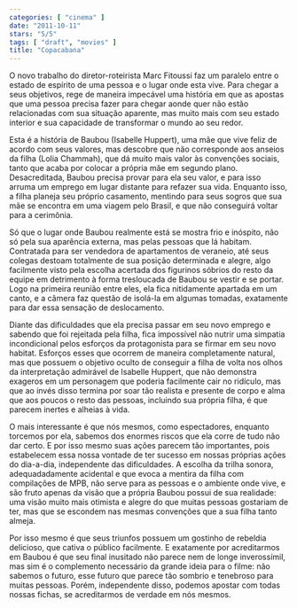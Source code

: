 ```yaml
---
categories: [ "cinema" ]
date: "2011-10-11"
stars: "5/5"
tags: [ "draft", "movies" ]
title: "Copacabana"
---
```

O novo trabalho do diretor-roteirista Marc Fitoussi faz um paralelo
entre o estado de espírito de uma pessoa e o lugar onde esta vive. Para
chegar a seus objetivos, rege de maneira impecável uma história em
que as apostas que uma pessoa precisa fazer para chegar aonde quer não
estão relacionadas com sua situação aparente, mas muito mais com seu
estado interior e sua capacidade de transformar o mundo ao seu redor.

Esta é a história de Baubou (Isabelle Huppert), uma mãe que vive
feliz de acordo com seus valores, mas descobre que não corresponde
aos anseios da filha (Lolia Chammah), que dá muito mais valor às
convenções sociais, tanto que acaba por colocar a própria mãe
em segundo plano. Desacreditada, Baubou precisa provar para ela seu
valor, e para isso arruma um emprego em lugar distante para refazer sua
vida. Enquanto isso, a filha planeja seu próprio casamento, mentindo
para seus sogros que sua mãe se encontra em uma viagem pelo Brasil,
e que não conseguirá voltar para a cerimônia.

Só que o lugar onde Baubou realmente está se mostra frio e inóspito,
não só pela sua aparência externa, mas pelas pessoas que lá
habitam. Contratada para ser vendedora de apartamentos de veraneio, até
seus colegas destoam totalmente de sua posição determinada e alegre,
algo facilmente visto pela escolha acertada dos figurinos sóbrios do
resto da equipe em detrimento à forma tresloucada de Baubou se vestir
e se portar. Logo na primeira reunião entre eles, ela fica nitidamente
apartada em um canto, e a câmera faz questão de isolá-la em algumas
tomadas, exatamente para dar essa sensação de deslocamento.

Diante das dificuldades que ela precisa passar em seu novo emprego e
sabendo que foi rejeitada pela filha, fica impossível não nutrir uma
simpatia incondicional pelos esforços da protagonista para se firmar em
seu novo habitat. Esforços esses que ocorrem de maneira completamente
natural, mas que possuem o objetivo oculto de conseguir a filha de
volta nos olhos da interpretação admirável de Isabelle Huppert, que
não demonstra exageros em um personagem que poderia facilmente cair
no ridículo, mas que ao invés disso termina por soar tão realista e
presente de corpo e alma que aos poucos o resto das pessoas, incluindo
sua própria filha, é que parecem inertes e alheias à vida.

O mais interessante é que nós mesmos, como espectadores, enquanto
torcemos por ela, sabemos dos enormes riscos que ela corre de tudo não
dar certo. E por isso mesmo suas ações parecem tão importantes, pois
estabelecem essa nossa vontade de ter sucesso em nossas próprias ações
do dia-a-dia, independente das dificuldades. A escolha da trilha sonora,
adequadadamente acidental e que evoca a mentira da filha com compilações
de MPB, não serve para as pessoas e o ambiente onde vive, e são fruto
apenas da visão que a própria Baubou possui de sua realidade: uma visão
muito mais otimista e alegre do que muitas pessoas gostariam de ter,
mas que se escondem nas mesmas convenções que a sua filha tanto almeja.

Por isso mesmo é que seus triunfos possuem um gostinho de
rebeldia delicioso, que cativa o público facilmente. E exatamente
por acreditarmos em Baubou é que seu final inusitado não parece nem
de longe inverossímil, mas sim é o complemento necessário da grande
ideia para o filme: não sabemos o futuro, esse futuro que parece tão
sombrio e tenebroso para muitas pessoas. Porém, independente disso,
podemos apostar com todas nossas fichas, se acreditarmos de verdade em
nós mesmos.
